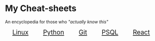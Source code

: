 # My Cheat-sheets
An encyclopedia for those who _"actually know this"_
<style>
    a   {font-size:1.5em}
</style>
<div style='display:flex; justify-content:space-around;'>
    <a href="./linux">
        Linux
    </a>
    <a href="python">
        Python
    </a>
    <a href="git.md">
        Git
    </a><a href="psql.md">
        PSQL
    </a>
    <a href="react.md">
        React
    </a>
</div>
